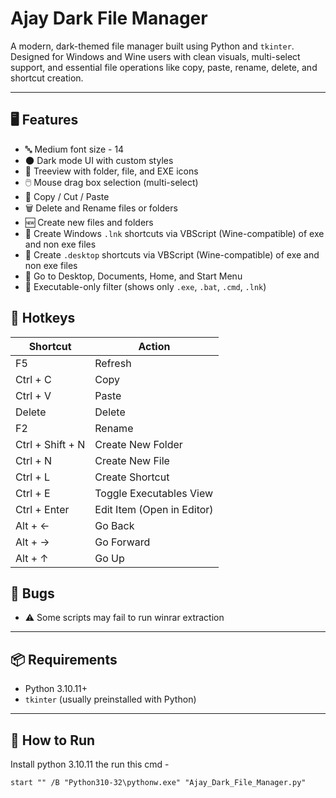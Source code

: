 # Ajay Dark File Manager

A modern, dark-themed file manager built using Python and `tkinter`.  
Designed for Windows and Wine users with clean visuals, multi-select support, and essential file operations like copy, paste, rename, delete, and shortcut creation.

---

## 🖥️ Features

- 🔤 Medium font size - 14
- 🌑 Dark mode UI with custom styles
- 📁 Treeview with folder, file, and EXE icons
- 🖱️ Mouse drag box selection (multi-select)
- 🔁 Copy / Cut / Paste
- 🗑️ Delete and Rename files or folders
- 🆕 Create new files and folders
- 🧷 Create Windows `.lnk` shortcuts via VBScript (Wine-compatible) of exe and non exe files
- 🧷 Create `.desktop` shortcuts via VBScript (Wine-compatible) of exe and non exe files
- 📂 Go to Desktop, Documents, Home, and Start Menu
- 📜 Executable-only filter (shows only `.exe`, `.bat`, `.cmd`, `.lnk`)
  
## 🔑 Hotkeys

Shortcut            | Action
--------------------|-----------------------------
F5                  | Refresh
Ctrl + C            | Copy
Ctrl + V            | Paste
Delete              | Delete
F2                  | Rename
Ctrl + Shift + N    | Create New Folder
Ctrl + N            | Create New File
Ctrl + L            | Create Shortcut
Ctrl + E            | Toggle Executables View
Ctrl + Enter        | Edit Item (Open in Editor)
Alt + ←             | Go Back
Alt + →             | Go Forward
Alt + ↑             | Go Up

## 🐞 Bugs

- ⚠️ Some scripts may fail to run winrar extraction

---

## 📦 Requirements

- Python 3.10.11+
- `tkinter` (usually preinstalled with Python)

---

## 🚀 How to Run

Install python 3.10.11 the run this cmd -

`start "" /B "Python310-32\pythonw.exe" "Ajay_Dark_File_Manager.py"`





